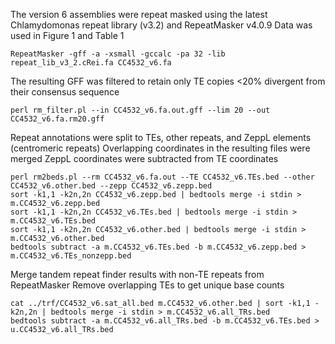 The version 6 assemblies were repeat masked using the latest Chlamydomonas repeat library (v3.2) and RepeatMasker v4.0.9
Data was used in Figure 1 and Table 1

```
RepeatMasker -gff -a -xsmall -gccalc -pa 32 -lib repeat_lib_v3_2.cRei.fa CC4532_v6.fa
```

The resulting GFF was filtered to retain only TE copies <20% divergent from their consensus sequence 

```
perl rm_filter.pl --in CC4532_v6.fa.out.gff --lim 20 --out CC4532_v6.fa.rm20.gff
```

Repeat annotations were split to TEs, other repeats, and ZeppL elements (centromeric repeats)
Overlapping coordinates in the resulting files were merged
ZeppL coordinates were subtracted from TE coordinates

```
perl rm2beds.pl --rm CC4532_v6.fa.out --TE CC4532_v6.TEs.bed --other CC4532_v6.other.bed --zepp CC4532_v6.zepp.bed
sort -k1,1 -k2n,2n CC4532_v6.zepp.bed | bedtools merge -i stdin > m.CC4532_v6.zepp.bed
sort -k1,1 -k2n,2n CC4532_v6.TEs.bed | bedtools merge -i stdin > m.CC4532_v6.TEs.bed
sort -k1,1 -k2n,2n CC4532_v6.other.bed | bedtools merge -i stdin > m.CC4532_v6.other.bed
bedtools subtract -a m.CC4532_v6.TEs.bed -b m.CC4532_v6.zepp.bed > m.CC4532_v6.TEs_nonzepp.bed
```

Merge tandem repeat finder results with non-TE repeats from RepeatMasker
Remove overlapping TEs to get unique base counts

```
cat ../trf/CC4532_v6.sat_all.bed m.CC4532_v6.other.bed | sort -k1,1 -k2n,2n | bedtools merge -i stdin > m.CC4532_v6.all_TRs.bed
bedtools subtract -a m.CC4532_v6.all_TRs.bed -b m.CC4532_v6.TEs.bed > u.CC4532_v6.all_TRs.bed
```
